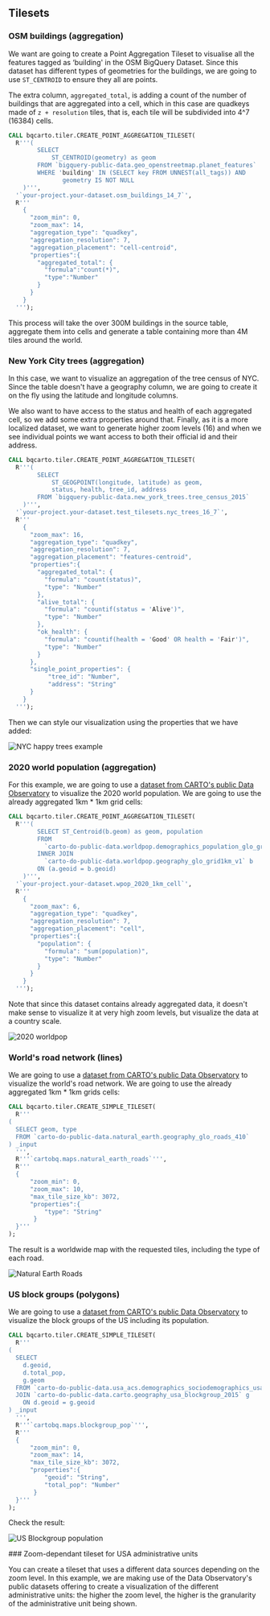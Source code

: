## Tilesets

### OSM buildings (aggregation)

We want are going to create a Point Aggregation Tileset to visualise all the features tagged as ‘building' in the OSM BigQuery Dataset. Since this dataset has different types of geometries for the buildings, we are going to use `ST_CENTROID` to ensure they all are points.

The extra column, `aggregated_total`, is adding a count of the number of buildings that are aggregated into a cell, which in this case are quadkeys made of `z + resolution` tiles, that is, each tile will be subdivided into 4^7 (16384) cells.

```sql
CALL bqcarto.tiler.CREATE_POINT_AGGREGATION_TILESET(
  R'''(
        SELECT
            ST_CENTROID(geometry) as geom
        FROM `bigquery-public-data.geo_openstreetmap.planet_features`
        WHERE 'building' IN (SELECT key FROM UNNEST(all_tags)) AND
               geometry IS NOT NULL
    )''',
  '`your-project.your-dataset.osm_buildings_14_7`',
  R'''
    {
      "zoom_min": 0,
      "zoom_max": 14,
      "aggregation_type": "quadkey",
      "aggregation_resolution": 7,
      "aggregation_placement": "cell-centroid",
      "properties":{
        "aggregated_total": {
          "formula":"count(*)",
          "type":"Number"
        }
      }
    }
  ''');
```

This process will take the over 300M buildings in the source table, aggregate them into cells and generate a table containing more than 4M tiles around the world.

### New York City trees (aggregation)

In this case, we want to visualize an aggregation of the tree census of NYC. Since the table doesn't have a geography column, we are going to create it on the fly using the latitude and longitude columns.

We also want to have access to the status and health of each aggregated cell, so we add some extra properties around that. Finally, as it is a more localized dataset, we want to generate higher zoom levels (16) and when we see individual points we want access to both their official id and their address.

```sql
CALL bqcarto.tiler.CREATE_POINT_AGGREGATION_TILESET(
  R'''(
        SELECT
            ST_GEOGPOINT(longitude, latitude) as geom,
            status, health, tree_id, address
        FROM `bigquery-public-data.new_york_trees.tree_census_2015`
    )''',
  '`your-project.your-dataset.test_tilesets.nyc_trees_16_7`',
  R'''
    {
      "zoom_max": 16,
      "aggregation_type": "quadkey",
      "aggregation_resolution": 7,
      "aggregation_placement": "features-centroid",
      "properties":{
        "aggregated_total": {
          "formula": "count(status)",
          "type": "Number"
        },
        "alive_total": {
          "formula": "countif(status = 'Alive')",
          "type": "Number"
        },
        "ok_health": {
          "formula": "countif(health = 'Good' OR health = 'Fair')",
          "type": "Number"        
        }
      },
      "single_point_properties": {
           "tree_id": "Number",
           "address": "String"
      }
    }
  ''');
```

Then we can style our visualization using the properties that we have added:

![NYC happy trees example](/img/bq-spatial-extension/tiler/examples-nychappytrees.png)

### 2020 world population (aggregation)

For this example, we are going to use a [dataset from CARTO's public Data Observatory](https://carto.com/spatial-data-catalog/browser/dataset/wp_population_172b5dfd) to visualize the 2020 world population. We are going to use the already aggregated 1km * 1km grid cells:

```sql
CALL bqcarto.tiler.CREATE_POINT_AGGREGATION_TILESET(
  R'''(
        SELECT ST_Centroid(b.geom) as geom, population
        FROM
          `carto-do-public-data.worldpop.demographics_population_glo_grid1km_v1_yearly_2020` a
        INNER JOIN
          `carto-do-public-data.worldpop.geography_glo_grid1km_v1` b
        ON (a.geoid = b.geoid)
    )''',
  '`your-project.your-dataset.wpop_2020_1km_cell`',
  R'''
    {
      "zoom_max": 6,
      "aggregation_type": "quadkey",
      "aggregation_resolution": 7,
      "aggregation_placement": "cell",
      "properties":{
        "population": {
          "formula": "sum(population)",
          "type": "Number"
        }
      }
    }
  ''');
  ```

  Note that since this dataset contains already aggregated data, it doesn't make sense to visualize it at very high zoom levels, but visualize the data at a country scale.

![2020 worldpop](/img/bq-spatial-extension/tiler/examples-worldpop2020.png)


### World's road network (lines)

We are going to use a [dataset from CARTO's public Data Observatory](https://carto.com/spatial-data-catalog/browser/geography/ne_roads_9ff89987) to visualize the world's road network. We are going to use the already aggregated 1km * 1km grids cells:

```sql
CALL bqcarto.tiler.CREATE_SIMPLE_TILESET(
  R'''
(
  SELECT geom, type
  FROM `carto-do-public-data.natural_earth.geography_glo_roads_410`
) _input
  ''',
  R'''`cartobq.maps.natural_earth_roads`''',
  R'''
  {
      "zoom_min": 0,
      "zoom_max": 10,
      "max_tile_size_kb": 3072,
      "properties":{
          "type": "String"
       }
  }'''
);
```

The result is a worldwide map with the requested tiles, including the type of each road.

![Natural Earth Roads](/img/bq-spatial-extension/tiler/examples-naturalearthroads.png)

### US block groups (polygons)

We are going to use a [dataset from CARTO's public Data Observatory](https://carto.com/spatial-data-catalog/browser/dataset/acs_sociodemogr_95c726f9) to visualize the block groups of the US including its population.

```sql
CALL bqcarto.tiler.CREATE_SIMPLE_TILESET(
  R'''
(
  SELECT
    d.geoid,
    d.total_pop,
    g.geom 
  FROM `carto-do-public-data.usa_acs.demographics_sociodemographics_usa_blockgroup_2015_5yrs_20142018` d
  JOIN `carto-do-public-data.carto.geography_usa_blockgroup_2015` g
    ON d.geoid = g.geoid
) _input
  ''',
  R'''`cartobq.maps.blockgroup_pop`''',
  R'''
  {
      "zoom_min": 0,
      "zoom_max": 14,
      "max_tile_size_kb": 3072,
      "properties":{
          "geoid": "String",
          "total_pop": "Number"
       }
  }'''
);
```

Check the result:

![US Blockgroup population](/img/bq-spatial-extension/tiler/examples-blockgroup_pop.png)



### Zoom-dependant tileset for USA administrative units

You can create a tileset that uses a different data sources depending on the zoom level. In this example, we are making use of the Data Observatory's public datasets offering to create a visualization of the different administrative units: the higher the zoom level, the higher is the granularity of the administrative unit being shown.
